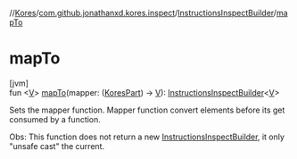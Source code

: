 //[Kores](../../../index.md)/[com.github.jonathanxd.kores.inspect](../index.md)/[InstructionsInspectBuilder](index.md)/[mapTo](map-to.md)

# mapTo

[jvm]\
fun <[V](map-to.md)> [mapTo](map-to.md)(mapper: ([KoresPart](../../com.github.jonathanxd.kores/-kores-part/index.md)) -> [V](map-to.md)): [InstructionsInspectBuilder](index.md)<[V](map-to.md)>

Sets the mapper function. Mapper function convert elements before its get consumed by a function.

Obs: This function does not return a new [InstructionsInspectBuilder](index.md), it only "unsafe cast" the current.
